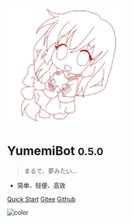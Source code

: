 <!-- _coverpage.md -->

![logo](./public/images/avatar/logo.png)

# YumemiBot <small>0.5.0</small>

> まるで、夢みたい...

- 简单、轻便、高效

[Quick Start](index/)
[Gitee](https://gitee.com/Dc_Yuki/YumemiBot)
[Github](https://github.com/dcyuki/YumemiBot)

<!-- 背景图片 -->

<!-- 背景色 -->

![color](#ffffff)